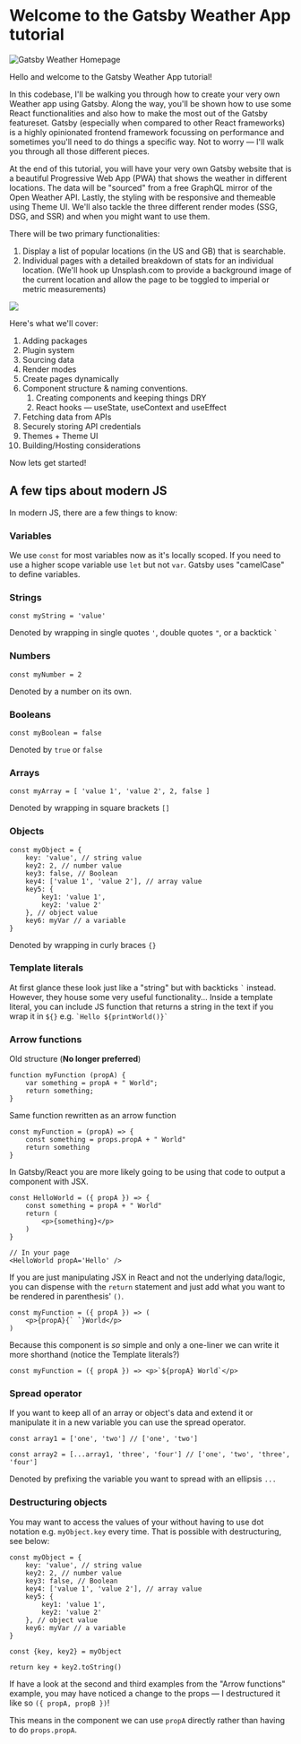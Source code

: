 # Welcome to the Gatsby Weather App tutorial

![Gatsby Weather Homepage](./images/01/Homepage.png)

Hello and welcome to the Gatsby Weather App tutorial!  

In this codebase, I'll be walking you through how to create your very own Weather app using Gatsby. Along the way, you'll be shown how to use some React functionalities and also how to make the most out of the Gatsby featureset.  Gatsby (especially when compared to other React frameworks) is a highly opinionated frontend framework focussing on performance and sometimes you'll need to do things a specific way. Not to worry — I'll walk you through all those different pieces.

At the end of this tutorial, you will have your very own Gatsby website that is a beautiful Progressive Web App (PWA) that shows the weather in different locations.  The data will be "sourced" from a free GraphQL mirror of the Open Weather API. Lastly, the styling with be responsive and themeable using Theme UI. We'll also tackle the three different render modes (SSG, DSG, and SSR) and when you might want to use them.

There will be two primary functionalities:

1. Display a list of popular locations (in the US and GB) that is searchable.
2. Individual pages with a detailed breakdown of stats for an individual location.  (We'll hook up Unsplash.com to provide a background image of the current location and allow the page to be toggled to imperial or metric measurements)

![](./images/01/Detail-Page.png)

Here's what we'll cover:

1. Adding packages
2. Plugin system
3. Sourcing data
4. Render modes
5. Create pages dynamically
6. Component structure & naming conventions. 
	1. Creating components and keeping things DRY
	2. React hooks — useState, useContext and useEffect
7. Fetching data from APIs
8. Securely storing API credentials
9. Themes + Theme UI
10. Building/Hosting considerations

Now lets get started!

## A few tips about modern JS

In modern JS, there are a few things to know:

### Variables

We use `const` for most variables now as it's locally scoped.  If you need to use a higher scope variable use `let` but not `var`. Gatsby uses "camelCase" to define variables.

### Strings

`const myString = 'value'`

Denoted by wrapping in single quotes `'`, double quotes `"`, or a backtick ``` ` ```

### Numbers

`const myNumber = 2`

Denoted by a number on its own.

### Booleans

`const myBoolean = false`

Denoted by `true` or `false`

### Arrays

`const myArray = [ 'value 1', 'value 2', 2, false ]`

Denoted by wrapping in square brackets `[]`

### Objects

```
const myObject = {
	key: 'value', // string value
	key2: 2, // number value
	key3: false, // Boolean
	key4: ['value 1', 'value 2'], // array value
	key5: {
		key1: 'value 1',
		key2: 'value 2'
	}, // object value
	key6: myVar // a variable
}
```

Denoted by wrapping in curly braces `{}` 

### Template literals

At first glance these look just like a "string" but with backticks ``` ` ``` instead.  However, they house some very useful functionality... Inside a template literal, you can include JS function that returns a string in the text if you wrap it in `${}` e.g. ``` `Hello ${printWorld()}` ```

### Arrow functions

Old structure (**No longer preferred**)

```
function myFunction (propA) {
	var something = propA + " World";
	return something;
}
```
Same function rewritten as an arrow function

```
const myFunction = (propA) => {
	const something = props.propA + " World"
	return something
}

```
In Gatsby/React you are more likely going to be using that code to output a component with JSX. 

```
const HelloWorld = ({ propA }) => {
	const something = propA + " World"
	return (
		<p>{something}</p>
	)
}

// In your page
<HelloWorld propA='Hello' />
```
If you are just manipulating JSX in React and not the underlying data/logic, you can dispense with the `return` statement and just add what you want to be rendered in parenthesis' `()`.

```
const myFunction = ({ propA }) => (
	<p>{propA}{` `}World</p> 
)
```

Because this component is *so* simple and only a one-liner we can write it more shorthand (notice the Template literals?)

```
const myFunction = ({ propA }) => <p>`${propA} World`</p> 
```

### Spread operator

If you want to keep all of an array or object's data and extend it or manipulate it in a new variable you can use the spread operator.

```
const array1 = ['one', 'two'] // ['one', 'two']

const array2 = [...array1, 'three', 'four'] // ['one', 'two', 'three', 'four']
```

Denoted by prefixing the variable you want to spread with an ellipsis `...`

### Destructuring objects

You may want to access the values of your without having to use dot notation e.g. `myObject.key` every time.  That is possible with destructuring, see below:

```
const myObject = {
	key: 'value', // string value
	key2: 2, // number value
	key3: false, // Boolean
	key4: ['value 1', 'value 2'], // array value
	key5: {
		key1: 'value 1',
		key2: 'value 2'
	}, // object value
	key6: myVar // a variable
}

const {key, key2} = myObject

return key + key2.toString()
```

If have a look at the second and third examples from the "Arrow functions" example, you may have noticed a change to the props — I destructured it like so `({ propA, propB })`! 

This means in the component we can use `propA` directly rather than having to do `props.propA`.




